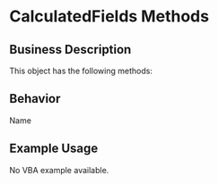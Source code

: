 # CalculatedFields Methods

## Business Description
This object has the following methods:

## Behavior
Name

## Example Usage
No VBA example available.